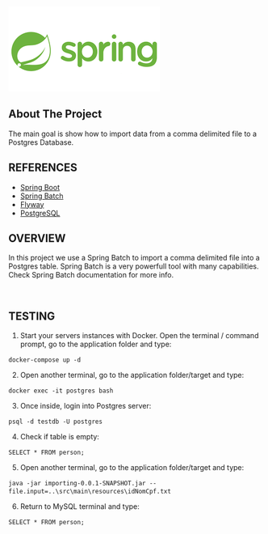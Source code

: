 
![banner](./assets/Spring.png)
## About The Project

The main goal is show how to import data from a comma delimited file to a Postgres Database.

## REFERENCES

* [Spring Boot](https://spring.io/projects/spring-boot)
* [Spring Batch](https://docs.spring.io/spring-batch/docs/current/reference/html/)
* [Flyway](https://flywaydb.org/)
* [PostgreSQL](https://www.postgresql.org/)

## OVERVIEW

In this project we use a Spring Batch to import a comma delimited file into a Postgres table. Spring Batch is a very powerfull tool with many capabilities. Check Spring Batch documentation for more info.

<br>

## TESTING

1. Start your servers instances with Docker. Open the terminal / command prompt, go to the application folder and type:
```shell
docker-compose up -d
```
2. Open another terminal, go to the application folder/target and type:
```shell
docker exec -it postgres bash
```

3. Once inside, login into Postgres server:
```shell
psql -d testdb -U postgres
```

4. Check if table is empty:
```shell
SELECT * FROM person;
```

5. Open another terminal, go to the application folder/target and type:
```shell
java -jar importing-0.0.1-SNAPSHOT.jar --file.input=..\src\main\resources\idNomCpf.txt
```

6. Return to MySQL terminal and type:
```shell
SELECT * FROM person;
```


